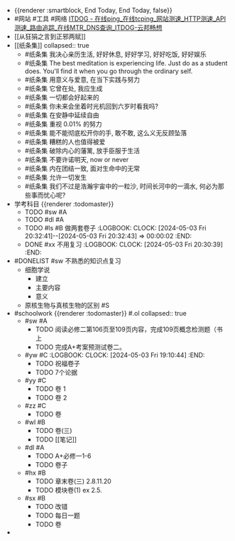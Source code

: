 - {{renderer :smartblock, End Today, End Today, false}}
- #网站 #工具 #网络 [ITDOG - 在线ping_在线tcping_网站测速_HTTP测速_API测速_路由追踪_在线MTR_DNS查询_ITDOG-云邦畅想](https://www.itdog.cn/)
- [[从狂狷之言到正邪两赋]]
- [[纸条集]]
  collapsed:: true
	- #纸条集 我决心亲历生活, 好好休息, 好好学习, 好好吃饭, 好好娱乐
	- #纸条集 The best meditation is experiencing life. Just do as a student does. You'll find it when you go through the ordinary self.
	- #纸条集 用意义与爱意, 在当下实践与努力
	- #纸条集 它曾在处, 我应生成
	- #纸条集 一切都会好起来的
	- #纸条集 你未来会坐着时光机回到六岁时看我吗?
	- #纸条集 在安静中延续自由
	- #纸条集 重视 0.01% 的努力
	- #纸条集 能不能彻底松开你的手, 敢不敢, 这么义无反顾坠落
	- #纸条集 糟糕的人也值得被爱
	- #纸条集 破除内心的藩篱, 放手臣服于生活
	- #纸条集 不要许诺明天, now or never
	- #纸条集 内在团结一致, 面对生命中的无常
	- #纸条集 允许一切发生
	- #纸条集 我们不过是浩瀚宇宙中的一粒沙, 时间长河中的一滴水, 何必为那些事而忧心呢?
- 学考科目 {{renderer :todomaster}}
	- TODO #sw #A
	- TODO #dl #A
	- TODO #ls #B 做两套卷子
	  :LOGBOOK:
	  CLOCK: [2024-05-03 Fri 20:32:41]--[2024-05-03 Fri 20:32:43] =>  00:00:02
	  :END:
	- DONE #xx 不用复习
	  :LOGBOOK:
	  CLOCK: [2024-05-03 Fri 20:30:39]
	  :END:
- #DONELIST #sw 不熟悉的知识点复习
	- 细胞学说
		- 建立
		- 主要内容
		- 意义
	- 原核生物与真核生物的区别 #S
- #schoolwork {{renderer :todomaster}} #.ol
  collapsed:: true
	- #sw #A
		- TODO 阅读必修二第106页至109页内容，完成109页概念检测题（书上
		- TODO 完成A+考案预测试卷二。
	- #yw #C
	  :LOGBOOK:
	  CLOCK: [2024-05-03 Fri 19:10:44]
	  :END:
		- TODO 祝福卷子
		- TODO 7个论据
	- #yy #C
		- TODO 卷 1
		- TODO 卷 2
	- #zz #C
		- TODO 卷
	- #wl #B
		- TODO 卷(三)
		- TODO [[笔记]]
	- #dl #A
		- TODO A+必修一1-6
		- TODO 卷子
	- #hx #B
		- TODO 章末卷(三) 2.8.11.20
		- TODO 模块卷(1) ex 2.5.
	- #sx #B
		- TODO 改错
		- TODO 每日一题
		- TODO 卷
-